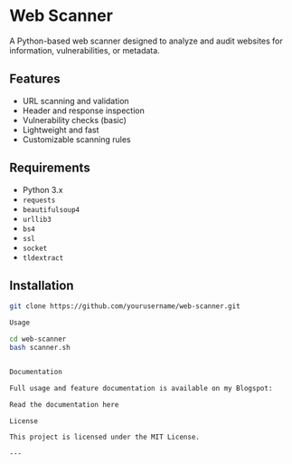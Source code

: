 # Web Scanner

A Python-based web scanner designed to analyze and audit websites for information, vulnerabilities, or metadata.

## Features

- URL scanning and validation
- Header and response inspection
- Vulnerability checks (basic)
- Lightweight and fast
- Customizable scanning rules

## Requirements

- Python 3.x
- `requests`
- `beautifulsoup4`
- `urllib3`
- `bs4`
- `ssl`
- `socket`
- `tldextract`


## Installation

```bash
git clone https://github.com/yourusername/web-scanner.git

Usage

cd web-scanner
bash scanner.sh


Documentation

Full usage and feature documentation is available on my Blogspot:

Read the documentation here

License

This project is licensed under the MIT License.

---
